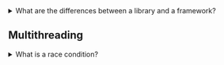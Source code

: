 <details>
<summary>What are the differences between a library and a framework?</summary>

A library and a framework are both a piece of external code that you can use in your application. 

The difference between library and framework is what is called inversion of control. In short, when you call a method from a library, 
you are in control. But with a framework, the control is inverted: the framework calls you. 

A library allows you to control where you want to put and build your code, while a framework is already in set of the flow and has places already set for you to place your code. In other words, a framework defines a structure for your application and a set of places
where you can put your code. 

</details>

## Multithreading

<details>
<summary>What is a race condition?</summary>
A race condition happens when a number of threads can access a common resource without synchronization. Because the order of the threads accessing the resource depends on the scheduling algorithm and we do not know it, the final result is uncertaint.
</details>